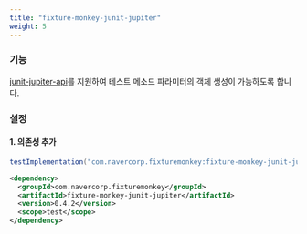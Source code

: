 ```yaml
---
title: "fixture-monkey-junit-jupiter"
weight: 5
---
```


### 기능
[junit-jupiter-api](https://github.com/junit-team/junit5)를 지원하여 테스트 메소드 파라미터의 객체 생성이 가능하도록 합니다.


### 설정
#### 1. 의존성 추가
```groovy
testImplementation("com.navercorp.fixturemonkey:fixture-monkey-junit-jupiter:0.4.2")
```

```xml
<dependency>
  <groupId>com.navercorp.fixturemonkey</groupId>
  <artifactId>fixture-monkey-junit-jupiter</artifactId>
  <version>0.4.2</version>
  <scope>test</scope>
</dependency>
```

